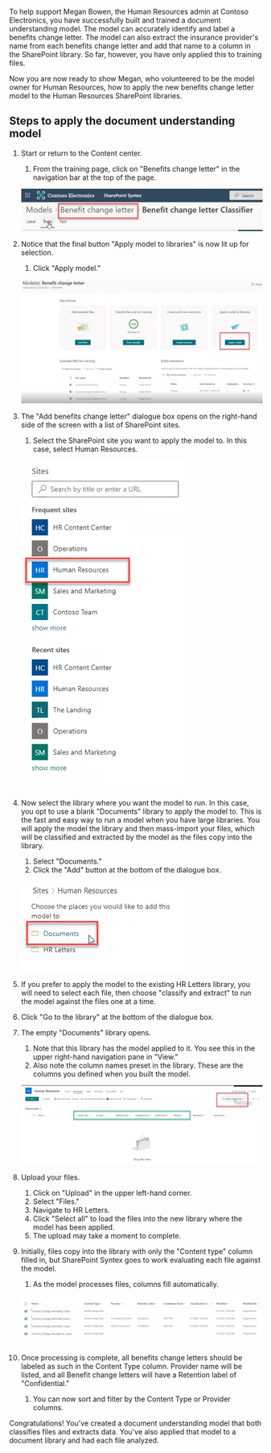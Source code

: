To help support Megan Bowen, the Human Resources admin at Contoso Electronics, you have successfully built and trained a document understanding model. The model can accurately identify and label a benefits change letter. The model can also extract the insurance provider's name from each benefits change letter and add that name to a column in the SharePoint library. So far, however, you have only applied this to training files.

Now you are now ready to show Megan, who volunteered to be the model owner for Human Resources, how to apply the new benefits change letter model to the Human Resources SharePoint libraries.

## Steps to apply the document understanding model  

1. Start or return to the Content center.
   1. From the training page, click on "Benefits change letter" in the navigation bar at the top of the page.

    ![Graphical user interface, application](../media/image060.png)

1. Notice that the final button "Apply model to libraries" is now lit up for selection.
   1. Click "Apply model."

    ![Graphical user interface, application, website, Teams](../media/image061.png)

1. The "Add benefits change letter" dialogue box opens on the right-hand side of the screen with a list of SharePoint sites.
   1. Select the SharePoint site you want to apply the model to. In this case, select Human Resources.

    ![Graphical user interface, application](../media/image063.png)

1. Now select the library where you want the model to run. In this case, you opt to use a blank "Documents" library to apply the model to. This is the fast and easy way to run a model when you have large libraries. You will apply the model the library and then mass-import your files, which will be classified and extracted by the model as the files copy into the library.
   1. Select "Documents."
   1. Click the "Add" button at the bottom of the dialogue box.

    ![Graphical user interface, application, Word](../media/image065.png)

1. If you prefer to apply the model to the existing HR Letters library, you will need to select each file, then choose "classify and extract" to run the model against the files one at a time.
1. Click "Go to the library" at the bottom of the dialogue box.
1. The empty "Documents" library opens.
   1. Note that this library has the model applied to it. You see this in the upper right-hand navigation pane in "View."
   1. Also note the column names preset in the library. These are the columns you defined when you built the model.

    ![Graphical user interface, text, application, email](../media/image067.png)

1. Upload your files.
   1. Click on "Upload" in the upper left-hand corner.
   1. Select "Files."
   1. Navigate to HR Letters.
   1. Click "Select all" to load the files into the new library where the model has been applied.
   1. The upload may take a moment to complete.
1. Initially, files copy into the library with only the "Content type" column filled in, but SharePoint Syntex goes to work evaluating each file against the model.
   1. As the model processes files, columns fill automatically.

    ![Graphical user interface, application](../media/image069.png)

1. Once processing is complete, all benefits change letters should be labeled as such in the Content Type column. Provider name will be listed, and all Benefit change letters will have a Retention label of "Confidential."
   1. You can now sort and filter by the Content Type or Provider columns.

Congratulations! You've created a document understanding model that both classifies files and extracts data. You've also applied that model to a document library and had each file analyzed.
